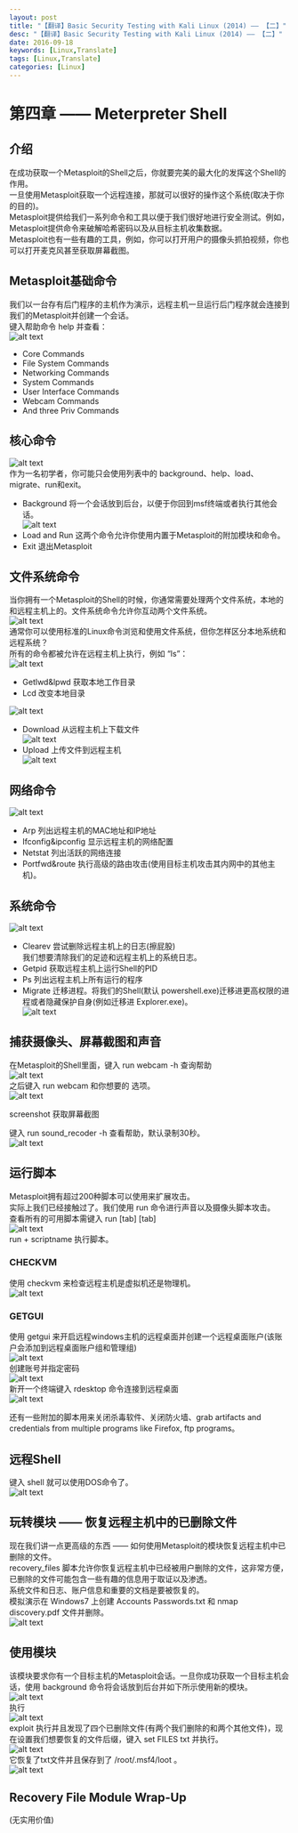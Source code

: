 ```yaml
---
layout: post
title: "【翻译】Basic Security Testing with Kali Linux (2014) —— 【二】"
desc: "【翻译】Basic Security Testing with Kali Linux (2014) —— 【二】"
date: 2016-09-18
keywords: [Linux,Translate]
tags: [Linux,Translate]
categories: [Linux]
---
```


# 第四章 —— Meterpreter Shell

## 介绍

在成功获取一个Metasploit的Shell之后，你就要完美的最大化的发挥这个Shell的作用。  
一旦使用Metasploit获取一个远程连接，那就可以很好的操作这个系统(取决于你的目的)。  
Metasploit提供给我们一系列命令和工具以便于我们很好地进行安全测试。例如，Metasploit提供命令来破解哈希密码以及从目标主机收集数据。  
Metasploit也有一些有趣的工具，例如，你可以打开用户的摄像头抓拍视频，你也可以打开麦克风甚至获取屏幕截图。  

## Metasploit基础命令

我们以一台存有后门程序的主机作为演示，远程主机一旦运行后门程序就会连接到我们的Metasploit并创建一个会话。  
键入帮助命令 help 并查看：  
![alt text](/../static/img/blog/BasicSecurity_2/0.png)  

+ Core Commands  
+ File System Commands  
+ Networking Commands  
+ System Commands  
+ User Interface Commands  
+ Webcam Commands  
+ And three Priv Commands  

## 核心命令

![alt text](/../static/img/blog/BasicSecurity_2/1.png)  
作为一名初学者，你可能只会使用列表中的 background、help、load、migrate、run和exit。  

+ Background 将一个会话放到后台，以便于你回到msf终端或者执行其他会话。  
  ![alt text](/../static/img/blog/BasicSecurity_2/2.png)  
+ Load and Run 这两个命令允许你使用内置于Metasploit的附加模块和命令。  
+ Exit 退出Metasploit  

## 文件系统命令

当你拥有一个Metasploit的Shell的时候，你通常需要处理两个文件系统，本地的和远程主机上的。文件系统命令允许你互动两个文件系统。  
![alt text](/../static/img/blog/BasicSecurity_2/3.png)  
通常你可以使用标准的Linux命令浏览和使用文件系统，但你怎样区分本地系统和远程系统？  
所有的命令都被允许在远程主机上执行，例如 “ls”：  
![alt text](/../static/img/blog/BasicSecurity_2/4.png)  

+ Getlwd&lpwd 获取本地工作目录  
+ Lcd 改变本地目录  

![alt text](/../static/img/blog/BasicSecurity_2/5.png)  

+ Download 从远程主机上下载文件  
  ![alt text](/../static/img/blog/BasicSecurity_2/7.png)  
+ Upload 上传文件到远程主机  
  ![alt text](/../static/img/blog/BasicSecurity_2/6.png)  

## 网络命令

![alt text](/../static/img/blog/BasicSecurity_2/8.png)  

+ Arp 列出远程主机的MAC地址和IP地址  
+ Ifconfig&ipconfig 显示远程主机的网络配置  
+ Netstat 列出活跃的网络连接  
+ Portfwd&route 执行高级的路由攻击(使用目标主机攻击其内网中的其他主机)。

## 系统命令

![alt text](/../static/img/blog/BasicSecurity_2/9.png)  

+ Clearev 尝试删除远程主机上的日志(擦屁股)  
  我们想要清除我们的足迹和远程主机上的系统日志。  
+ Getpid 获取远程主机上运行Shell的PID  
+ Ps 列出远程主机上所有运行的程序  
+ Migrate 迁移进程。将我们的Shell(默认 powershell.exe)迁移进更高权限的进程或者隐藏保护自身(例如迁移进 Explorer.exe)。  
  ![alt text](/../static/img/blog/BasicSecurity_2/10.png)  

## 捕获摄像头、屏幕截图和声音

在Metasploit的Shell里面，键入 run webcam -h 查询帮助  
![alt text](/../static/img/blog/BasicSecurity_2/11.png)  
之后键入 run webcam 和你想要的 选项。  
![alt text](/../static/img/blog/BasicSecurity_2/12.png)  

screenshot 获取屏幕截图

键入 run sound_recoder -h 查看帮助，默认录制30秒。  
![alt text](/../static/img/blog/BasicSecurity_2/13.png)  

## 运行脚本

Metasploit拥有超过200种脚本可以使用来扩展攻击。  
实际上我们已经接触过了。我们使用 run 命令进行声音以及摄像头脚本攻击。  
查看所有的可用脚本需键入 run [tab] [tab]  
![alt text](/../static/img/blog/BasicSecurity_2/14.png)  
run + scriptname 执行脚本。  

### CHECKVM

使用 checkvm 来检查远程主机是虚拟机还是物理机。  
![alt text](/../static/img/blog/BasicSecurity_2/15.png)  

### GETGUI

使用 getgui 来开启远程windows主机的远程桌面并创建一个远程桌面账户(该账户会添加到远程桌面账户组和管理组)  
![alt text](/../static/img/blog/BasicSecurity_2/16.png)  
创建账号并指定密码  
![alt text](/../static/img/blog/BasicSecurity_2/17.png)  
新开一个终端键入 rdesktop 命令连接到远程桌面  
![alt text](/../static/img/blog/BasicSecurity_2/18.png)  

还有一些附加的脚本用来关闭杀毒软件、关闭防火墙、grab artifacts and credentials from multiple programs like Firefox, ftp programs。  

## 远程Shell

键入 shell 就可以使用DOS命令了。  
![alt text](/../static/img/blog/BasicSecurity_2/19.png)  

## 玩转模块 —— 恢复远程主机中的已删除文件

现在我们讲一点更高级的东西 —— 如何使用Metasploit的模块恢复远程主机中已删除的文件。  
recovery_files 脚本允许你恢复远程主机中已经被用户删除的文件，这非常方便，已删除的文件可能包含一些有趣的信息用于取证以及渗透。  
系统文件和日志、账户信息和重要的文档是要被恢复的。  
模拟演示在 Windows7 上创建 Accounts Passwords.txt 和 nmap discovery.pdf 文件并删除。  
![alt text](/../static/img/blog/BasicSecurity_2/20.png)  

## 使用模块

该模块要求你有一个目标主机的Metasploit会话。一旦你成功获取一个目标主机会话，使用 background 命令将会话放到后台并如下所示使用新的模块。  
![alt text](/../static/img/blog/BasicSecurity_2/21.png)  
执行  
![alt text](/../static/img/blog/BasicSecurity_2/22.png)  
exploit 执行并且发现了四个已删除文件(有两个我们删除的和两个其他文件)，现在设置我们想要恢复的文件后缀，键入 set FILES txt 并执行。  
![alt text](/../static/img/blog/BasicSecurity_2/23.png)  
它恢复了txt文件并且保存到了 /root/.msf4/loot 。  
![alt text](/../static/img/blog/BasicSecurity_2/24.png)  

## Recovery File Module Wrap-Up
(无实用价值)
